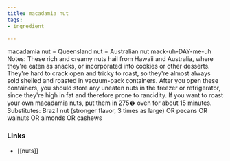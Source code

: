 ```yaml
---
title: macadamia nut
tags:
- ingredient

---
```

macadamia nut = Queensland nut = Australian nut mack-uh-DAY-me-uh Notes: These rich and creamy nuts hail from Hawaii and Australia, where they're eaten as snacks, or incorporated into cookies or other desserts. They're hard to crack open and tricky to roast, so they're almost always sold shelled and roasted in vacuum-pack containers. After you open these containers, you should store any uneaten nuts in the freezer or refrigerator, since they're high in fat and therefore prone to rancidity. If you want to roast your own macadamia nuts, put them in 275� oven for about 15 minutes. Substitutes: Brazil nut (stronger flavor, 3 times as large) OR pecans OR walnuts OR almonds OR cashews

### Links

* [[nuts]]
